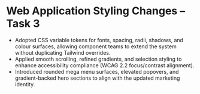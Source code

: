 # Web Application Styling Changes – Task 3

- Adopted CSS variable tokens for fonts, spacing, radii, shadows, and colour surfaces, allowing component teams to extend the system without duplicating Tailwind overrides.
- Applied smooth scrolling, refined gradients, and selection styling to enhance accessibility compliance (WCAG 2.2 focus/contrast alignment).
- Introduced rounded mega menu surfaces, elevated popovers, and gradient-backed hero sections to align with the updated marketing identity.

